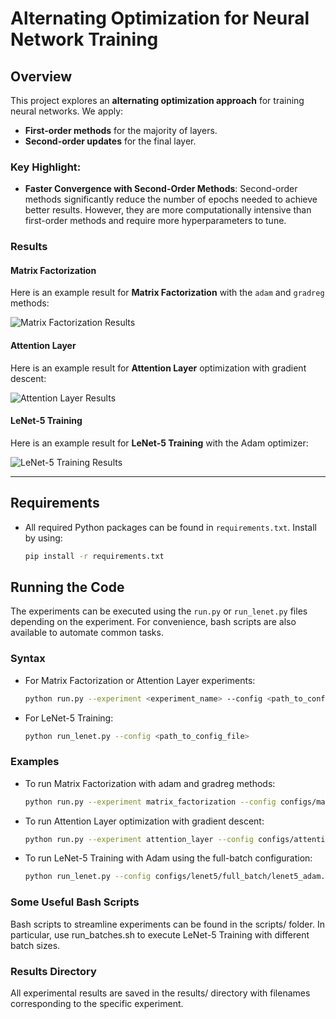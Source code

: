 # Alternating Optimization for Neural Network Training

## Overview

This project explores an **alternating optimization approach** for training neural networks. We apply:
- **First-order methods** for the majority of layers.
- **Second-order updates** for the final layer.

### Key Highlight:
- **Faster Convergence with Second-Order Methods**: Second-order methods significantly reduce the number of epochs needed to achieve better results. However, they are more computationally intensive than first-order methods and require more hyperparameters to tune.

### Results

#### Matrix Factorization
Here is an example result for **Matrix Factorization** with the `adam` and `gradreg` methods:

![Matrix Factorization Results](results//matrix_factorization_result.png)

#### Attention Layer
Here is an example result for **Attention Layer** optimization with gradient descent:

![Attention Layer Results](images/attention_layer_result.png)

#### LeNet-5 Training
Here is an example result for **LeNet-5 Training** with the Adam optimizer:

![LeNet-5 Training Results](images/lenet5_training_result.png)

---
## Requirements

- All required Python packages can be found in `requirements.txt`. Install by using:
  ```bash
  pip install -r requirements.txt

## Running the Code

The experiments can be executed using the `run.py` or `run_lenet.py` files depending on the experiment. For convenience, bash scripts are also available to automate common tasks.

### Syntax
- For Matrix Factorization or Attention Layer experiments:
  ```bash
  python run.py --experiment <experiment_name> --config <path_to_config_file>
- For LeNet-5 Training:
  ```bash
  python run_lenet.py --config <path_to_config_file>

### Examples
- To run Matrix Factorization with adam and gradreg methods:
  ```bash
  python run.py --experiment matrix_factorization --config configs/matrix_factorization/adam+gradreg.yaml
- To run Attention Layer optimization with gradient descent:
  ```bash
  python run.py --experiment attention_layer --config configs/attention_layer/attention_GD.yaml

- To run LeNet-5 Training with Adam using the full-batch configuration:
  ```bash
  python run_lenet.py --config configs/lenet5/full_batch/lenet5_adam.yaml

### Some Useful Bash Scripts 
 Bash scripts to streamline experiments can be found in the scripts/ folder. In particular, use run_batches.sh to execute LeNet-5 Training with different batch sizes.

### Results Directory
All experimental results are saved in the results/ directory with filenames corresponding to the specific experiment. 
